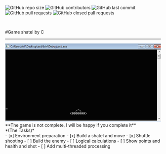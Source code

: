 <p>
<img alt="GitHub repo size" src="https://img.shields.io/github/repo-size/khod-naderi/shatel">
<img alt="GitHub contributors" src="https://img.shields.io/github/contributors/khod-naderi/shatel">
<img alt="GitHub last commit" src="https://img.shields.io/github/last-commit/khod-naderi/shatel">
<img alt="GitHub pull requests" src="https://img.shields.io/github/issues-pr/khod-naderi/shatel">
<img alt="GitHub closed pull requests" src="https://img.shields.io/github/issues-pr-closed/khod-naderi/shatel">
</p><br />

#Game shatel by C
<hr />
<img src="./madia/simple.gif" /><br />
**The game is not complete, I will be happy if you complete it**
<br />
*(The Tasks)*<br />
- [x] Environment preparation
- [x] Build a shatel and move
- [x] Shuttle shooting
- [ ] Build the enemy
- [ ] Logical calculations
- [ ] Show points and health and shot
- [ ] Add multi-threaded processing